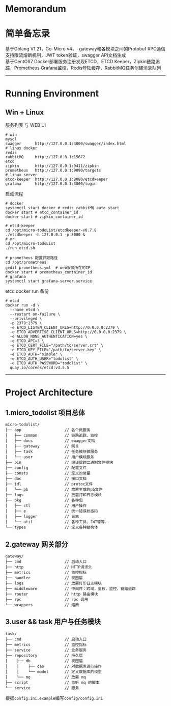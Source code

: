 # Memorandum
# 简单备忘录

基于Golang V1.21，Go-Micro v4，  gateway和各模块之间的Protobuf RPC通信  
支持限流熔断机制，JWT token验证，swagger API文档生成  
基于CentOS7 Docker部署服务注册发现ETCD，ETCD Keeper，Zipkin链路追踪，Prometheus Grafana监控，Redis登陆缓存，RabbitMQ任务创建消息队列  

****

# Running Environment

## Win + Linux
  服务列表 与 WEB UI
```shell
# win
mysql 
swagger      http://127.0.0.1:4000/swagger/index.html
# linux docker
redis   
rabbitMQ     http://127.0.0.1:15672
etcd      
zipkin       http://127.0.0.1:9411/zipkin
prometheus   http://127.0.0.1:9090/targets
# linux server
etcd-keeper  http://127.0.0.1:8080/etcdkeeper
grafana      http://127.0.0.1:3000/login
```

  启动流程
```shell
# docker
systemctl start docker # redis rabbitMQ auto start
docker start # etcd_container_id
docker start # zipkin_container_id
```  

```shell
# etcd-keeper 
cd /opt/micro-todoList/etcdkeeper-v0.7.8
./etcdkeeper -h 127.0.0.1 -p 8080 &
# or
cd /opt/micro-todoList
./run_etcd.sh
```  

```shell
# prometheus 配置抓取路径
cd /opt/prometheus
gedit prometheus.yml  # web服务所在的IP
docker start # prometheus_container_id
# grafana
systemctl start grafana-server.service
```  
  etcd docker run 备份
```shell
# etcd
docker run -d \
  --name etcd \
  --restart on-failure \
  --privileged \
  -p 2379:2379 \
  -e ETCD_LISTEN_CLIENT_URLS=http://0.0.0.0:2379 \
  -e ETCD_ADVERTISE_CLIENT_URLS=http://0.0.0.0:2379 \
  -e ALLOW_NONE_AUTHENTICATION=yes \
  -e ETCD_API=3 \
  -e ETCD_CERT_FILE="/path/to/server.crt" \
  -e ETCD_KEY_FILE="/path/to/server.key" \
  -e ETCD_AUTH="simple" \
  -e ETCD_AUTH_USER="todolist" \
  -e ETCD_AUTH_PASSWORD="todolist" \
  quay.io/coreos/etcd:v3.5.5
```
  
****

# Project Architecture
## 1.micro_todolist 项目总体
```
micro-todolist/
├── app                   // 各个微服务
│   ├── common            // 链路追踪、监控
│   ├── docs              // swagger文档
│   ├── gateway           // 网关
│   ├── task              // 任务模块微服务
│   └── user              // 用户模块服务
├── bin                   // 编译后的二进制文件模块
├── config                // 配置文件
├── consts                // 定义的常量
├── doc                   // 接口文档
├── idl                   // protoc文件
│   └── pb                // 放置生成的pb文件
├── logs                  // 放置打印日志模块
├── pkg                   // 各种包
│   ├── ctl               // 用户操作
│   ├── e                 // 统一错误状态码
│   ├── logger            // 日志
│   └── util              // 各种工具、JWT等等..
└── types                 // 定义各种结构体
```

## 2.gateway 网关部分
```
gateway/
├── cmd                   // 启动入口
├── http                  // HTTP请求头
├── metrics               // 监控指标
├── handler               // 视图层
├── logs                  // 放置打印日志模块
├── middleware            // 中间件：跨域，鉴权，监控，链路追踪
├── router                // http 路由模块
├── rpc                   // rpc 调用
└── wrappers              // 熔断
```

## 3.user && task 用户与任务模块
```
task/
├── cmd                   // 启动入口
├── metrics               // 监控指标
├── service               // 业务服务
├── repository            // 持久层
│    ├── db               // 视图层
│    │    ├── dao         // 对数据库进行操作
│    │    └── model       // 定义数据库的模型
│    └── mq               // 放置 mq
├── script                // 监听 mq 的脚本
└── service               // 服务
```


根据`config.ini.example`编写`config/config.ini`


